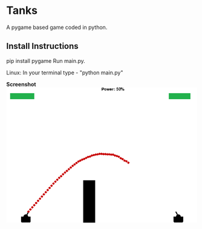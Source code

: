 # Tanks

A pygame based game coded in python.

## Install Instructions
pip install pygame
Run main.py.

Linux: In your terminal type - "python main.py"


**Screenshot**
![screenshot](https://github.com/markroxor/Tanks/blob/master/tanks_ss.png)

